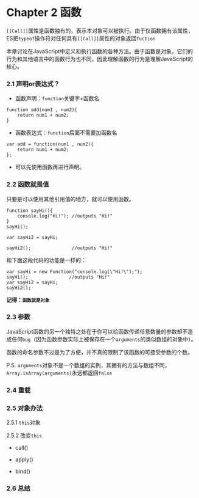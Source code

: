 # Chapter 2  函数

`[[Call]]`属性是函数独有的，表示本对象可以被执行。由于仅函数拥有该属性，ES把`typeof`操作符对任何具有`[[Call]]`属性的对象返回`fuction`

本章讨论在JavaScript中定义和执行函数的各种方法。由于函数是对象，它们的行为和其他语言中的函数行为也不同，因此理解函数的行为是理解JavaScript的核心。


### 2.1 声明or表达式？

- 函数声明：`function`关键字+函数名
```
function add(num1 , num2){
    return num1 + num2;
}
```
- 函数表达式：`function`后面不需要加函数名
```
var add = function(num1 , num2){
    return num1 + num2;
};
```
- 可以先使用函数再进行声明。

### 2.2 函数就是值
只要是可以使用其他引用值的地方，就可以使用函数。
```
function sayHi(){
    console.log("Hi!"); //outputs "Hi!"
}
sayHi();

var sayHi2 = sayHi;

sayHi2();               //outputs "Hi!"
```
和下面这段代码的功能是一样的：
```
var sayHi = new Function("console.log(\"Hi!\");");
sayHi();               //outputs "Hi!"
var sayHi2 = sayHi;
sayHi2();
```

**记得：`函数就是对象`**
### 2.3 参数
JavaScript函数的另一个独特之处在于你可以给函数传递任意数量的参数却不造成任何`bug`（因为函数参数实际上被保存在一个`arguments`的类似数组的对象中）。

函数的命名参数不过是为了方便，并不真的限制了该函数的可接受参数的个数。

P.S. `arguments`对象不是一个数组的实例，其拥有的方法与数组不同，`Array.isArray(arguments)`永远都返回`false`

### 2.4 重载

### 2.5 对象办法

2.5.1 `this`对象

2.5.2 改变`this`

- call()

- apply()

- bind()

### 2.6 总结
